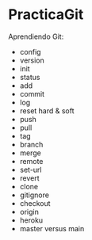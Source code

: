 # PracticaGit
Aprendiendo Git:

- config 
- version 
- init 
- status 
- add
- commit
- log
- reset hard & soft
- push 
- pull
- tag
- branch
- merge
- remote
- set-url
- revert
- clone
- gitignore
- checkout 
- origin
- heroku 
- master versus main